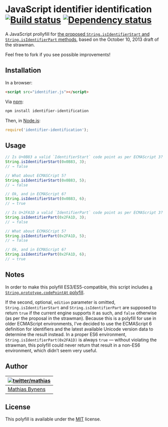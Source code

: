 # JavaScript identifier identification [![Build status](https://travis-ci.org/mathiasbynens/identifier-identification.png?branch=master)](https://travis-ci.org/mathiasbynens/identifier-identification) [![Dependency status](https://gemnasium.com/mathiasbynens/identifier-identification.png)](https://gemnasium.com/mathiasbynens/identifier-identification)

A JavaScript prollyfill for [the proposed `String.isIdentifierStart` and `String.isIdentifierPart` methods](http://wiki.ecmascript.org/doku.php?id=strawman:identifier_identification), based on the October 10, 2013 draft of the strawman.

Feel free to fork if you see possible improvements!

## Installation

In a browser:

```html
<script src="identifier.js"></script>
```

Via [npm](http://npmjs.org/):

```bash
npm install identifier-identification
```

Then, in [Node.js](http://nodejs.org/):

```js
require('identifier-identification');
```

## Usage

```js
// Is U+0B83 a valid `IdentifierStart` code point as per ECMAScript 3?
String.isIdentifierStart(0x0B83, 3);
// → false

// What about ECMASCript 5?
String.isIdentifierStart(0x0B83, 5);
// → false

// Ok, and in ECMAScript 6?
String.isIdentifierStart(0x0B83, 6);
// → true

// Is U+2FA1D a valid `IdentifierPart` code point as per ECMAScript 3?
String.isIdentifierPart(0x2FA1D, 3);
// → false

// What about ECMASCript 5?
String.isIdentifierPart(0x2FA1D, 5);
// → false

// Ok, and in ECMAScript 6?
String.isIdentifierPart(0x2FA1D, 6);
// → true
```

## Notes

In order to make this polyfill ES3/ES5-compatible, this script includes [a `String.prototype.codePointAt` polyfill](http://mths.be/codepointat).

If the second, optional, `edition` parameter is omitted, `String.isIdentifierStart` and `String.isIdentifierPart` are supposed to return `true` if the current engine supports it as such, and `false` otherwise (as per the proposal in the strawman). Because this is a polyfill for use in older ECMAScript environments, I’ve decided to use the ECMAScript 6 definition for identifiers and the latest available Unicode version data to determine the result instead. In a proper ES6 environment, `String.isIdentifierPart(0x2FA1D)` is always `true` — without violating the strawman, this polyfill could never return that result in a non-ES6 environment, which didn’t seem very useful.

## Author

| [![twitter/mathias](http://gravatar.com/avatar/24e08a9ea84deb17ae121074d0f17125?s=70)](http://twitter.com/mathias "Follow @mathias on Twitter") |
|---|
| [Mathias Bynens](http://mathiasbynens.be/) |

## License

This polyfill is available under the [MIT](http://mths.be/mit) license.
